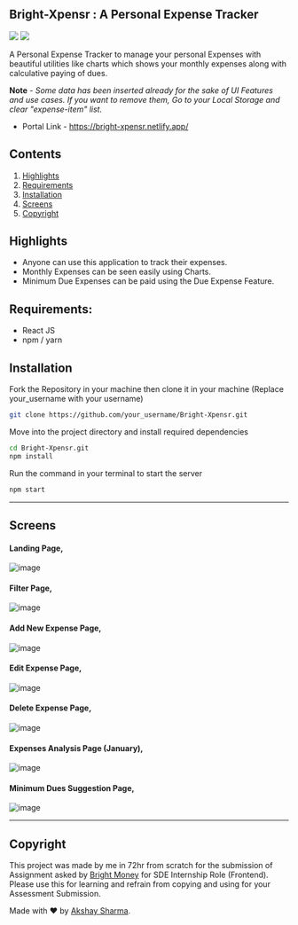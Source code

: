 ## Bright-Xpensr : A Personal Expense Tracker
<img src="https://img.shields.io/badge/code_style-standard-brightgreen.svg"> <img src="https://img.shields.io/badge/ReactJS-v16.14.0-brightgreen.svg">

A Personal Expense Tracker to manage your personal Expenses with beautiful utilities like charts which shows your monthly expenses along with calculative paying of dues.

**Note** - <i>Some data has been inserted already for the sake of UI Features and use cases. If you want to remove them, Go to your Local Storage and clear "expense-item" list.</i>
* Portal Link - https://bright-xpensr.netlify.app/

## Contents
1. [Highlights](#highlights)
2. [Requirements](#requirements)
3. [Installation](#installation)
4. [Screens](#screens)
5. [Copyright](#copyright)

## Highlights
* Anyone can use this application to track their expenses.
* Monthly Expenses can be seen easily using Charts.
* Minimum Due Expenses can be paid using the Due Expense Feature.

## Requirements:

* React JS
* npm / yarn

## Installation

Fork the Repository in your machine then clone it in your machine (Replace your_username with your username)

```bash
git clone https://github.com/your_username/Bright-Xpensr.git
```
Move into the project directory and install required dependencies

```bash
cd Bright-Xpensr.git
npm install
```

Run the command in your terminal to start the server

```bash
npm start
```
<hr>

## Screens

#### Landing Page,
![image](https://user-images.githubusercontent.com/47213544/131175423-9a3cb1e1-f497-4b2c-a49c-e564cef0e64f.png)

#### Filter Page, 
![image](https://user-images.githubusercontent.com/47213544/131175533-0f6e7cb2-582a-4912-8e71-5a8d494e1fe5.png)

#### Add New Expense Page,
![image](https://user-images.githubusercontent.com/47213544/131175626-ef481e64-d77d-472e-a514-491b4d5a20d9.png)

#### Edit Expense Page, 
![image](https://user-images.githubusercontent.com/47213544/131175696-3c33bf9b-3095-44ad-9084-7dd3bf039b02.png)

#### Delete Expense Page, 
![image](https://user-images.githubusercontent.com/47213544/131175765-92b64d5b-f3a4-4c5a-ad35-0aa64ec91547.png)

#### Expenses Analysis Page (January),
![image](https://user-images.githubusercontent.com/47213544/131175832-e09b67b2-8682-4c95-9a0e-8b654e24a059.png)


#### Minimum Dues Suggestion Page, 
![image](https://user-images.githubusercontent.com/47213544/131176127-b4ec888f-2505-4575-8bb8-1e7c53fac91a.png)

<hr>

## Copyright 
This project was made by me in 72hr from scratch for the submission of Assignment asked by [Bright Money](https://brightmoney.co) for SDE Internship Role (Frontend). Please use this for learning and refrain from copying and using for your Assessment Submission.

Made with ❤ by [Akshay Sharma](https://akshaysharma.co.in). 
